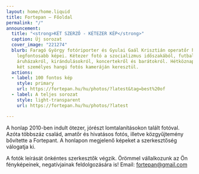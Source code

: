 ```yaml
---
layout: home/home.liquid
title: Fortepan — Főoldal
permalink: "/"
announcement:
  title: "<strong>KÉT SZERZŐ - KÉTEZER KÉP</strong>"
  caption: Új sorozat
  cover_image: "221274"
  blurb: Faragó György fotóriporter és Gyulai Gaál Krisztián operatőr hagyatékának
    legfontosabb képei. Kétezer fotó a szocializmus időszakából, futballpályákról,
    áruházakról, kirándulásokról, koncertekről és barátokról. Hétköznapok és propaganda
    két személyes hangú fotós kameráján keresztül.
  actions:
  - label: 100 fontos kép
    style: primary
    url: https://fortepan.hu/hu/photos/?latest&tag=best%20of
  - label: A teljes sorozat
    style: light-transparent
    url: https://fortepan.hu/hu/photos/?latest

---
```

A honlap 2010-ben indult ötezer, jórészt lomtalanításokon talált fotóval. Azóta többszáz család, amatőr és hivatásos fotós, illetve közgyűjtemény bővítette a Fortepant. A honlapon megjelenő képeket a szerkesztőség válogatja ki.

A fotók leírását önkéntes szerkesztők végzik. Örömmel vállalkozunk az Ön fényképeinek, negatívjainak feldolgozására is! Email: [fortepan@gmail.com](mailto:fortepan@gmail.com)